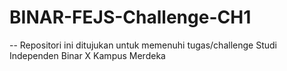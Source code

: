 # BINAR-FEJS-Challenge-CH1

-- Repositori ini ditujukan untuk memenuhi tugas/challenge Studi Independen Binar X Kampus Merdeka

